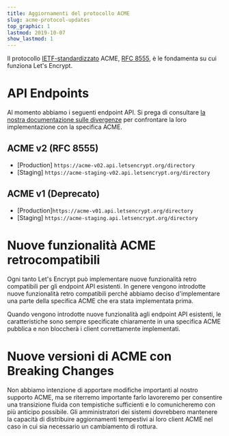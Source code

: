 ```yaml
---
title: Aggiornamenti del protocollo ACME
slug: acme-protocol-updates
top_graphic: 1
lastmod: 2019-10-07
show_lastmod: 1
---
```



Il protocollo [IETF-standardizzato](https://letsencrypt.org/2019/03/11/acme-protocol-ietf-standard.html) ACME, [RFC 8555](https://datatracker.ietf.org/doc/rfc8555/), è le fondamenta su cui funziona Let's Encrypt.

# API Endpoints

Al momento abbiamo i seguenti endpoint API. Si prega di consultare [la nostra documentazione sulle divergenze](https://github.com/letsencrypt/boulder/blob/master/docs/acme-divergences.md) per confrontare la loro implementazione con la specifica ACME.

## ACME v2 (RFC 8555)

* [Production] `https://acme-v02.api.letsencrypt.org/directory`
* [Staging] `https://acme-staging-v02.api.letsencrypt.org/directory`

## ACME v1 (Deprecato)

* [Production]`https://acme-v01.api.letsencrypt.org/directory`
* [Staging] `https://acme-staging.api.letsencrypt.org/directory`

# Nuove funzionalità ACME retrocompatibili

Ogni tanto Let's Encrypt può implementare nuove funzionalità retro compatibili per gli endpoint API esistenti. In genere vengono introdotte nuove funzionalità retro compatibili perché abbiamo deciso d'implementare una parte della specifica ACME che era stata implementata prima.

Quando vengono introdotte nuove funzionalità agli endpoint API esistenti, le caratteristiche sono sempre specificate chiaramente in una specifica ACME pubblica e non bloccherà i client correttamente implementati.

# Nuove versioni di ACME con Breaking Changes

Non abbiamo intenzione di apportare modifiche importanti al nostro supporto ACME, ma se riterremo importante farlo lavoreremo per consentire una transizione fluida con tempistiche sufficienti e lo comunicheremo con più anticipo possibile. Gli amministratori dei sistemi dovrebbero mantenere la capacità di distribuire aggiornamenti tempestivi ai loro client ACME nel caso in cui sia necessario un cambiamento di rottura.
